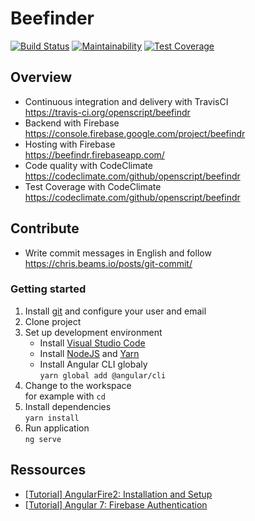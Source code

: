 # Beefinder
[![Build Status](https://travis-ci.org/openscript/beefindr.svg?branch=master)](https://travis-ci.org/openscript/beefindr)
[![Maintainability](https://api.codeclimate.com/v1/badges/6b2fe433052b3e8fa019/maintainability)](https://codeclimate.com/github/openscript/beefindr/maintainability)
[![Test Coverage](https://api.codeclimate.com/v1/badges/6b2fe433052b3e8fa019/test_coverage)](https://codeclimate.com/github/openscript/beefindr/test_coverage)

## Overview
* Continuous integration and delivery with TravisCI <br> https://travis-ci.org/openscript/beefindr
* Backend with Firebase <br> https://console.firebase.google.com/project/beefindr
* Hosting with Firebase <br> https://beefindr.firebaseapp.com/
* Code quality with CodeClimate <br> https://codeclimate.com/github/openscript/beefindr
* Test Coverage with CodeClimate <br> https://codeclimate.com/github/openscript/beefindr

## Contribute
* Write commit messages in English and follow https://chris.beams.io/posts/git-commit/

### Getting started
1. Install [git](https://git-scm.com/) and configure your user and email
1. Clone project
1. Set up development environment
   * Install [Visual Studio Code](https://code.visualstudio.com/)
   * Install [NodeJS](https://nodejs.org/en/) and [Yarn](https://yarnpkg.com/en/docs/install)
   * Install Angular CLI globaly <br> `yarn global add @angular/cli`
1. Change to the workspace <br> for example with `cd`
1. Install dependencies <br> `yarn install`
1. Run application <br> `ng serve`

## Ressources
* [[Tutorial] AngularFire2: Installation and Setup](https://github.com/angular/angularfire2/blob/master/docs/install-and-setup.md)
* [[Tutorial] Angular 7: Firebase Authentication](https://www.positronx.io/full-angular-7-firebase-authentication-system/)
